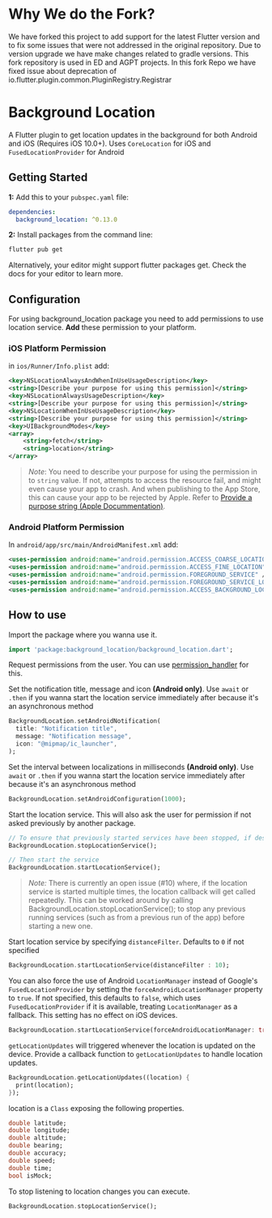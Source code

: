 # Why We do the Fork?

We have forked this project to add support for the latest Flutter version and to fix some issues that were not addressed in the original repository. Due to version upgrade we have make changes related to gradle versions. This fork repository is used in ED and AGPT projects. In this fork Repo we have fixed issue about deprecation of io.flutter.plugin.common.PluginRegistry.Registrar


# Background Location

A Flutter plugin to get location updates in the background for both Android and iOS (Requires iOS 10.0+). Uses `CoreLocation` for iOS and `FusedLocationProvider` for Android

## Getting Started

**1:** Add this to your `pubspec.yaml` file:

```yaml
dependencies:
  background_location: ^0.13.0
```

**2:** Install packages from the command line:

```bash
flutter pub get
```

Alternatively, your editor might support flutter packages get. Check the docs for your editor to learn more.

## Configuration

For using background_location package you need to add permissions to use location service. **Add** these permission to your platform.

### iOS Platform Permission

in `ios/Runner/Info.plist` add:

```xml
<key>NSLocationAlwaysAndWhenInUseUsageDescription</key>
<string>[Describe your purpose for using this permission]</string>
<key>NSLocationAlwaysUsageDescription</key>
<string>[Describe your purpose for using this permission]</string>
<key>NSLocationWhenInUseUsageDescription</key>
<string>[Describe your purpose for using this permission]</string>
<key>UIBackgroundModes</key>
<array>
    <string>fetch</string>
    <string>location</string>
</array>
```

> *Note*: You need to describe your purpose for using the permission in to `string` value. If not, attempts to access the resource fail, and might even cause your app to crash. And when publishing to the App Store, this can cause your app to be rejected by Apple. Refer to [Provide a purpose string (Apple Docummentation)](https://developer.apple.com/documentation/uikit/protecting_the_user_s_privacy/requesting_access_to_protected_resources#3037322).

### Android Platform Permission

In `android/app/src/main/AndroidManifest.xml` add:

```xml
<uses-permission android:name="android.permission.ACCESS_COARSE_LOCATION" />
<uses-permission android:name="android.permission.ACCESS_FINE_LOCATION" />
<uses-permission android:name="android.permission.FOREGROUND_SERVICE" />
<uses-permission android:name="android.permission.FOREGROUND_SERVICE_LOCATION" />
<uses-permission android:name="android.permission.ACCESS_BACKGROUND_LOCATION"/> 
```

## How to use

Import the package where you wanna use it.

```dart
import 'package:background_location/background_location.dart';
```

Request permissions from the user. You can use [permission_handler](https://pub.dev/packages/permission_handler) for this.

Set the notification title, message and icon **(Android only)**. Use `await` or `.then` if you wanna start the location service immediately after because it's an asynchronous method

```dart
BackgroundLocation.setAndroidNotification(
  title: "Notification title",
  message: "Notification message",
  icon: "@mipmap/ic_launcher",
);
```

Set the interval between localizations in milliseconds **(Android only)**. Use `await` or `.then` if you wanna start the location service immediately after because it's an asynchronous method

```dart
BackgroundLocation.setAndroidConfiguration(1000);
```

Start the location service. This will also ask the user for permission if not asked previously by another package.

```dart
// To ensure that previously started services have been stopped, if desired
BackgroundLocation.stopLocationService();

// Then start the service
BackgroundLocation.startLocationService();
```

> *Note:* There is currently an open issue (#10) where, if the location service is started multiple times, the location callback will get called repeatedly. This can be worked around by calling BackgroundLocation.stopLocationService(); to stop any previous running services (such as from a previous run of the app) before starting a new one.

Start location service by specifying `distanceFilter`. Defaults to `0` if not specified

```dart
BackgroundLocation.startLocationService(distanceFilter : 10);
```

You can also force the use of Android `LocationManager` instead of Google's `FusedLocationProvider` by setting the `forceAndroidLocationManager` property to `true`. If not specified, this defaults to `false`, which uses `FusedLocationProvider` if it is available, treating `LocationManager` as a fallback. This setting has no effect on iOS devices.

```dart
BackgroundLocation.startLocationService(forceAndroidLocationManager: true);
```

`getLocationUpdates` will triggered whenever the location is updated on the device. Provide a callback function to `getLocationUpdates` to handle location updates.

```dart
BackgroundLocation.getLocationUpdates((location) {
  print(location);
});
```

location is a `Class` exposing the following properties.

```dart
double latitude;
double longitude;
double altitude;
double bearing;
double accuracy;
double speed;
double time;
bool isMock;
```

To stop listening to location changes you can execute.

```dart
BackgroundLocation.stopLocationService();
```

<!-- TODO: Fix example -->
<!-- ## Example -->
<!-- **[Complete working application Example](https://github.com/almoullim/background_location/tree/master/example)** -->
